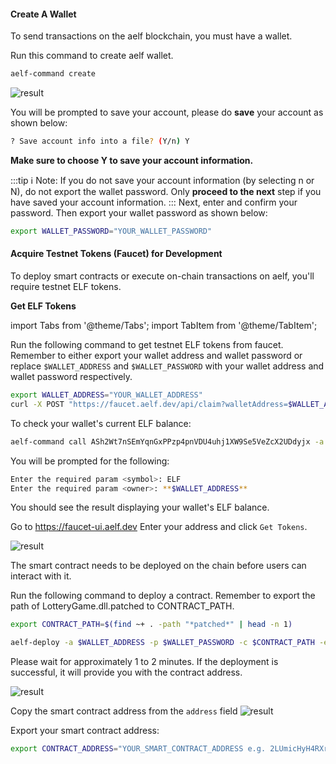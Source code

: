 #### Create A Wallet

To send transactions on the aelf blockchain, you must have a wallet.

Run this command to create aelf wallet.

```bash
aelf-command create
```

![result](/img/create_wallet_output.png)

You will be prompted to save your account, please do **save** your account as shown below:

```bash
? Save account info into a file? (Y/n) Y
```

**Make sure to choose Y to save your account information.**

:::tip
ℹ️ Note: If you do not save your account information (by selecting n or N), do not export the wallet password. Only **proceed to the next** step if you have saved your account information.
:::
Next, enter and confirm your password. Then export your wallet password as shown below:

```bash
export WALLET_PASSWORD="YOUR_WALLET_PASSWORD"
```

#### Acquire Testnet Tokens (Faucet) for Development

To deploy smart contracts or execute on-chain transactions on aelf, you'll require testnet ELF tokens.

**Get ELF Tokens**

import Tabs from '@theme/Tabs';
import TabItem from '@theme/TabItem';

<Tabs>
  <TabItem value="cli" label="CLI" default>

Run the following command to get testnet ELF tokens from faucet. Remember to either export your wallet address and wallet password or replace `$WALLET_ADDRESS` and `$WALLET_PASSWORD` with your wallet address and wallet password respectively.

```bash
export WALLET_ADDRESS="YOUR_WALLET_ADDRESS"
curl -X POST "https://faucet.aelf.dev/api/claim?walletAddress=$WALLET_ADDRESS" -H "accept: application/json" -d ""
```

To check your wallet's current ELF balance:

```bash
aelf-command call ASh2Wt7nSEmYqnGxPPzp4pnVDU4uhj1XW9Se5VeZcX2UDdyjx -a $WALLET_ADDRESS -p $WALLET_PASSWORD -e https://tdvw-test-node.aelf.io GetBalance
```

You will be prompted for the following:

```sh
Enter the required param <symbol>: ELF
Enter the required param <owner>: **$WALLET_ADDRESS**
```

You should see the result displaying your wallet's ELF balance.

  </TabItem>
  <TabItem value="web" label="Web" default>

Go to https://faucet-ui.aelf.dev Enter your address and click `Get Tokens`.

![result](/img/get-token-ui.png)

  </TabItem>
</Tabs>

The smart contract needs to be deployed on the chain before users can interact with it.

Run the following command to deploy a contract. Remember to export the path of LotteryGame.dll.patched to CONTRACT_PATH.

```bash
export CONTRACT_PATH=$(find ~+ . -path "*patched*" | head -n 1)
```

```bash
aelf-deploy -a $WALLET_ADDRESS -p $WALLET_PASSWORD -c $CONTRACT_PATH -e https://tdvw-test-node.aelf.io/
```

Please wait for approximately 1 to 2 minutes. If the deployment is successful, it will provide you with the contract address.

![result](/img/deploy-result.png)

Copy the smart contract address from the `address` field
![result](/img/Contract_Address.png)

Export your smart contract address:

```bash
export CONTRACT_ADDRESS="YOUR_SMART_CONTRACT_ADDRESS e.g. 2LUmicHyH4RXrMjG4beDwuDsiWJESyLkgkwPdGTR8kahRzq5XS"
```
